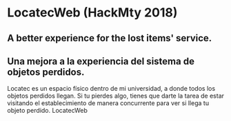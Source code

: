 # LocatecWeb (HackMty 2018)
## A better experience for the lost items' service.
## Una mejora a la experiencia del sistema de objetos perdidos.

Locatec es un espacio físico dentro de mi universidad, a donde todos los objetos perdidos llegan. Si tu pierdes algo, tienes que darte la tarea de estar visitando el establecimiento de manera concurrente para ver si llega tu objeto perdido.
LocatecWeb
